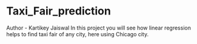 # Taxi_Fair_prediction
Author - Kartikey Jaiswal
In this project you will see how linear regression helps to find taxi fair of any city, here using Chicago city.
